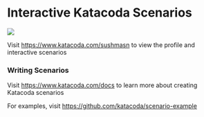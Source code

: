 # Interactive Katacoda Scenarios

[![](http://shields.katacoda.com/katacoda/sushmasn/count.svg)](https://www.katacoda.com/sushmasn "Get your profile on Katacoda.com")

Visit https://www.katacoda.com/sushmasn to view the profile and interactive scenarios

### Writing Scenarios
Visit https://www.katacoda.com/docs to learn more about creating Katacoda scenarios

For examples, visit https://github.com/katacoda/scenario-example
